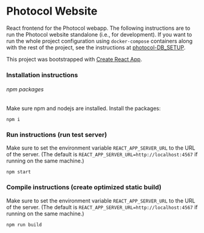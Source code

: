 # Photocol Website
React frontend for the Photocol webapp. The following instructions are to run the Photocol website standalone (i.e., for development). If you want to run the whole project configuration using `docker-compose` containers along with the rest of the project, see the instructions at [photocol-DB_SETUP][1].

This project was bootstrapped with [Create React App](https://github.com/facebook/create-react-app).

### Installation instructions

###### npm packages
Make sure npm and nodejs are installed. Install the packages:
```shell script
npm i
``` 

### Run instructions (run test server)
Make sure to set the environment variable `REACT_APP_SERVER_URL` to the URL of the server. (The default is `REACT_APP_SERVER_URL=http://localhost:4567` if running on the same machine.)

```shell script
npm start
```


### Compile instructions (create optimized static build)
Make sure to set the environment variable `REACT_APP_SERVER_URL` to the URL of the server. (The default is `REACT_APP_SERVER_URL=http://localhost:4567` if running on the same machine.)
```shell script
npm run build
```

[1]: https://github.com/photocol/photocol-DB_SETUP